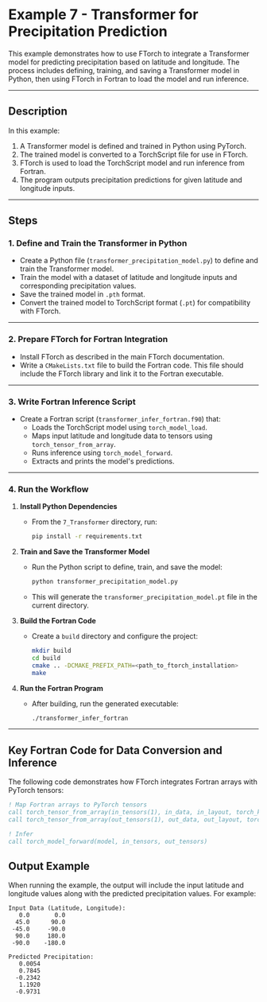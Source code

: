 # Example 7 - Transformer for Precipitation Prediction

This example demonstrates how to use FTorch to integrate a Transformer model for predicting precipitation based on latitude and longitude. The process includes defining, training, and saving a Transformer model in Python, then using FTorch in Fortran to load the model and run inference.

---

## Description

In this example:
1. A Transformer model is defined and trained in Python using PyTorch.
2. The trained model is converted to a TorchScript file for use in FTorch.
3. FTorch is used to load the TorchScript model and run inference from Fortran.
4. The program outputs precipitation predictions for given latitude and longitude inputs.

---


## Steps

### **1. Define and Train the Transformer in Python**

- Create a Python file (`transformer_precipitation_model.py`) to define and train the Transformer model.
- Train the model with a dataset of latitude and longitude inputs and corresponding precipitation values.
- Save the trained model in `.pth` format.
- Convert the trained model to TorchScript format (`.pt`) for compatibility with FTorch.

---

### **2. Prepare FTorch for Fortran Integration**

- Install FTorch as described in the main FTorch documentation.
- Write a `CMakeLists.txt` file to build the Fortran code. This file should include the FTorch library and link it to the Fortran executable.

---

### **3. Write Fortran Inference Script**

- Create a Fortran script (`transformer_infer_fortran.f90`) that:
  - Loads the TorchScript model using `torch_model_load`.
  - Maps input latitude and longitude data to tensors using `torch_tensor_from_array`.
  - Runs inference using `torch_model_forward`.
  - Extracts and prints the model's predictions.

---

### **4. Run the Workflow**

1. **Install Python Dependencies**
   - From the `7_Transformer` directory, run:
     ```bash
     pip install -r requirements.txt
     ```

2. **Train and Save the Transformer Model**
   - Run the Python script to define, train, and save the model:
     ```bash
     python transformer_precipitation_model.py
     ```

   - This will generate the `transformer_precipitation_model.pt` file in the current directory.

3. **Build the Fortran Code**
   - Create a `build` directory and configure the project:
     ```bash
     mkdir build
     cd build
     cmake .. -DCMAKE_PREFIX_PATH=<path_to_ftorch_installation>
     make
     ```

4. **Run the Fortran Program**
   - After building, run the generated executable:
     ```bash
     ./transformer_infer_fortran
     ```

---

## Key Fortran Code for Data Conversion and Inference

The following code demonstrates how FTorch integrates Fortran arrays with PyTorch tensors:

```fortran
! Map Fortran arrays to PyTorch tensors
call torch_tensor_from_array(in_tensors(1), in_data, in_layout, torch_kCPU)
call torch_tensor_from_array(out_tensors(1), out_data, out_layout, torch_kCPU)

! Infer
call torch_model_forward(model, in_tensors, out_tensors)
```

## Output Example

When running the example, the output will include the input latitude and longitude values along with the predicted precipitation values. For example:

```plaintext
Input Data (Latitude, Longitude):
   0.0       0.0
  45.0      90.0
 -45.0     -90.0
  90.0     180.0
 -90.0    -180.0

Predicted Precipitation:
   0.0054
   0.7845
  -0.2342
   1.1920
  -0.9731
